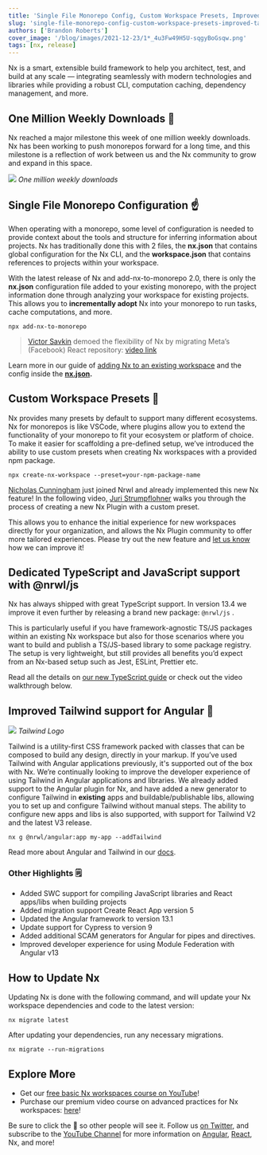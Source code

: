 ```yaml
---
title: 'Single File Monorepo Config, Custom Workspace Presets, Improved Tailwind Support, and more in Nx 13.4!'
slug: 'single-file-monorepo-config-custom-workspace-presets-improved-tailwind-support-and-more-in-nx-13'
authors: ['Brandon Roberts']
cover_image: '/blog/images/2021-12-23/1*_4u3Fw49H5U-sqgyBoGsqw.png'
tags: [nx, release]
---
```


Nx is a smart, extensible build framework to help you architect, test, and build at any scale — integrating seamlessly with modern technologies and libraries while providing a robust CLI, computation caching, dependency management, and more.

## One Million Weekly Downloads 🎉

Nx reached a major milestone this week of one million weekly downloads. Nx has been working to push monorepos forward for a long time, and this milestone is a reflection of work between us and the Nx community to grow and expand in this space.

![](/blog/images/2021-12-23/1*WC4RQRZhTtOCsiATOL1cBg.avif)
_One million weekly downloads_

## Single File Monorepo Configuration ☝️

When operating with a monorepo, some level of configuration is needed to provide context about the tools and structure for inferring information about projects. Nx has traditionally done this with 2 files, the **nx.json** that contains global configuration for the Nx CLI, and the **workspace.json** that contains references to projects within your workspace.

With the latest release of Nx and add-nx-to-monorepo 2.0, there is only the **nx.json** configuration file added to your existing monorepo, with the project information done through analyzing your workspace for existing projects. This allows you to **incrementally adopt** Nx into your monorepo to run tasks, cache computations, and more.

```shell
npx add-nx-to-monorepo
```

> [Victor Savkin](https://medium.com/u/76fc1db4149b?source=post_page-----1bc88da334c9--------------------------------) demoed the flexibility of Nx by migrating Meta’s (Facebook) React repository: [video link](https://youtu.be/XLP2RAOwfLQ)

Learn more in our guide of [adding Nx to an existing workspace](/recipes/adopting-nx/adding-to-monorepo) and the config inside the [**nx.json**](/reference/project-configuration)**.**

## Custom Workspace Presets 🎨

Nx provides many presets by default to support many different ecosystems. Nx for monorepos is like VSCode, where plugins allow you to extend the functionality of your monorepo to fit your ecosystem or platform of choice. To make it easier for scaffolding a pre-defined setup, we’ve introduced the ability to use custom presets when creating Nx workspaces with a provided npm package.

```shell
npx create-nx-workspace --preset=your-npm-package-name
```

[Nicholas Cunningham](https://medium.com/u/929862e54c5?source=post_page-----1bc88da334c9--------------------------------) just joined Nrwl and already implemented this new Nx feature! In the following video, [Juri Strumpflohner](https://twitter.com/juristr) walks you through the process of creating a new Nx Plugin with a custom preset.

This allows you to enhance the initial experience for new workspaces directly for your organization, and allows the Nx Plugin community to offer more tailored experiences. Please try out the new feature and [let us know](https://github.com/nrwl/nx) how we can improve it!

## Dedicated TypeScript and JavaScript support with @nrwl/js

Nx has always shipped with great TypeScript support. In version 13.4 we improve it even further by releasing a brand new package: `@nrwl/js` .

This is particularly useful if you have framework-agnostic TS/JS packages within an existing Nx workspace but also for those scenarios where you want to build and publish a TS/JS-based library to some package registry. The setup is very lightweight, but still provides all benefits you’d expect from an Nx-based setup such as Jest, ESLint, Prettier etc.

Read all the details on [our new TypeScript guide](/getting-started/intro) or check out the video walkthrough below.

## Improved Tailwind support for Angular 💅

![](/blog/images/2021-12-23/0*1yacozydc1muZ74G.avif)
_Tailwind Logo_

Tailwind is a utility-first CSS framework packed with classes that can be composed to build any design, directly in your markup. If you’ve used Tailwind with Angular applications previously, it's supported out of the box with Nx. We’re continually looking to improve the developer experience of using Tailwind in Angular applications and libraries. We already added support to the Angular plugin for Nx, and have added a new generator to configure Tailwind in **existing** apps and buildable/publishable libs, allowing you to set up and configure Tailwind without manual steps. The ability to configure new apps and libs is also supported, with support for Tailwind V2 and the latest V3 release.

```
nx g @nrwl/angular:app my-app --addTailwind
```

Read more about Angular and Tailwind in our [docs](/nx-api/angular/generators/setup-tailwind).

### Other Highlights 🗒

- Added SWC support for compiling JavaScript libraries and React apps/libs when building projects
- Added migration support Create React App version 5
- Updated the Angular framework to version 13.1
- Update support for Cypress to version 9
- Added additional SCAM generators for Angular for pipes and directives.
- Improved developer experience for using Module Federation with Angular v13

## How to Update Nx

Updating Nx is done with the following command, and will update your Nx workspace dependencies and code to the latest version:

```
nx migrate latest
```

After updating your dependencies, run any necessary migrations.

```
nx migrate --run-migrations
```

## Explore More

- Get our [free basic Nx workspaces course on YouTube](https://youtu.be/2mYLe9Kp9VM)!
- Purchase our premium video course on advanced practices for Nx workspaces: [here](https://nxplaybook.com/p/advanced-nx-workspaces)!

Be sure to click the 👏 so other people will see it. Follow us [on Twitter](https://twitter.com/NxDevTools), and subscribe to the [YouTube Channel](https://youtube.com/nrwl_io?sub_confirmation=1) for more information on [Angular](https://angular.io/), [React](https://reactjs.org/), Nx, and more!
